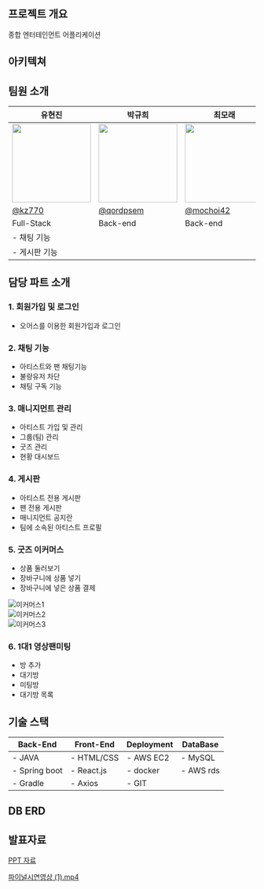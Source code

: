 ## 프로젝트 개요

종합 엔터테인먼트 어플리케이션



## 아키텍쳐




## 팀원 소개

| 유현진 | 박규희 | 최모래 | 최가은 | 김예은 |
| --- | --- | --- | --- | --- |
| <img width="160px" src="https://avatars.githubusercontent.com/u/98440593?v=4" /> | <img width="160px" src="https://avatars.githubusercontent.com/u/152257506?v=4"/> | <img width="160px" src="https://avatars.githubusercontent.com/u/89964419?s=64&v=4"/> | <img width="160px" src="https://avatars.githubusercontent.com/u/71312414?v=4"/> | <img width="160px" src="https://avatars.githubusercontent.com/u/169978756?v=4"/> |
| [@kz770](https://github.com/kz770) | [@qordpsem](https://github.com/qordpsem) | [@mochoi42](https://github.com/mochoi42) | @nk2200 | [@ccc700](https://github.com/ccc700) |
| Full-Stack | Back-end | Back-end | Full-Stack | Full-Stack |
| - 채팅 기능 |  |  | - 매니지먼트 관리 기능 |  |
| - 게시판 기능 ||| - 메인 페이지 ||



## 담당 파트 소개




### 1. 회원가입  및 로그인

- 오어스를 이용한 회원가입과 로그인

  

### 2. 채팅 기능

- 아티스트와 팬 채팅기능
- 불량유저 차단
- 채팅 구독 기능




### 3. 매니지먼트 관리

- 아티스트 가입 및 관리
- 그룹(팀) 관리
- 굿즈 관리
- 현황 대시보드

  

### 4. 게시판

- 아티스트 전용 게시판
- 팬 전용 게시판
- 매니지먼트 공지란
- 팀에 소속된 아티스트 프로필

  

### 5. 굿즈 이커머스

- 상품 둘러보기
- 장바구니에 상품 넣기
- 장바구니에 넣은 상품 결제


![이커머스1](https://github.com/user-attachments/assets/4674ae46-aec9-45ec-84ee-c22fd99d8f45)  
![이커머스2](https://github.com/user-attachments/assets/96540463-8742-44aa-b33d-5344cabcf3e6)  
![이커머스3](https://github.com/user-attachments/assets/e0c0436b-bd1d-4dfa-b18c-2366a7b8c45c)  
  
### 6. 1대1 영상팬미팅

- 방 추가
- 대기방
- 미팅방
- 대기방 목록

  

## 기술 스택

| Back-End | Front-End | Deployment | DataBase |
| --- | --- | --- | --- |
| - JAVA | - HTML/CSS | - AWS EC2 | - MySQL |
| - Spring boot | - React.js | - docker | - AWS rds |
| - Gradle | - Axios | - GIT |  |



## DB ERD



## 발표자료

[PPT 자료](https://www.canva.com/design/DAGRLUhuJSw/JqBb5Iam5T0RQ-fe8Yr9vw/view?utm_content=DAGRLUhuJSw&utm_campaign=designshare&utm_medium=link&utm_source=editor) 

[파이널시연영상 (1).mp4](https://prod-files-secure.s3.us-west-2.amazonaws.com/f2509ea0-785d-43c6-9c49-a91d23f5c657/17809270-28fb-4d0a-b44c-7123fca203b3/%ED%8C%8C%EC%9D%B4%EB%84%90%EC%8B%9C%EC%97%B0%EC%98%81%EC%83%81_(1).mp4)
